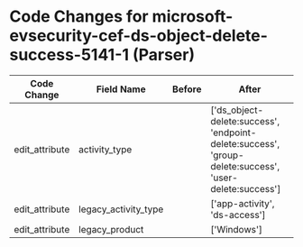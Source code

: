 # Code Changes for microsoft-evsecurity-cef-ds-object-delete-success-5141-1 (Parser)

| Code Change | Field Name | Before | After |
|-------------|------------|--------|-------|
| edit_attribute | activity_type |  | ['ds_object-delete:success', 'endpoint-delete:success', 'group-delete:success', 'user-delete:success'] |
| edit_attribute | legacy_activity_type |  | ['app-activity', 'ds-access'] |
| edit_attribute | legacy_product |  | ['Windows'] |